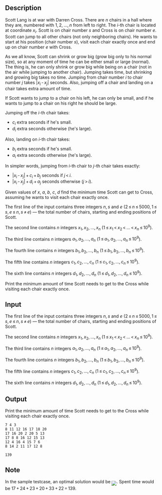 ## Description

<div><p>Scott Lang is at war with Darren Cross. There are <span class="tex-span"><i>n</i></span> chairs in a hall where they are, numbered with <span class="tex-span">1, 2, ..., <i>n</i></span> from left to right. The <span class="tex-span"><i>i</i></span>-th chair is located at coordinate <span class="tex-span"><i>x</i><sub class="lower-index"><i>i</i></sub></span>. Scott is on chair number <span class="tex-span"><i>s</i></span> and Cross is on chair number <span class="tex-span"><i>e</i></span>. Scott can jump to all other chairs (not only neighboring chairs). He wants to start at his position (chair number <span class="tex-span"><i>s</i></span>), visit each chair <span class="tex-font-style-bf">exactly once</span> and end up on chair number <span class="tex-span"><i>e</i></span> with Cross. </p><p>As we all know, Scott can shrink or grow big (grow big only to his normal size), so at any moment of time he can be either small or large (normal). The thing is, he can only shrink or grow big while being on a chair (not in the air while jumping to another chair). Jumping takes time, but shrinking and growing big takes no time. Jumping from chair number <span class="tex-span"><i>i</i></span> to chair number <span class="tex-span"><i>j</i></span> takes <span class="tex-span">|<i>x</i><sub class="lower-index"><i>i</i></sub> - <i>x</i><sub class="lower-index"><i>j</i></sub>|</span> seconds. Also, jumping off a chair and landing on a chair takes extra amount of time. </p><p>If Scott wants to jump to a chair on his left, he can only be small, and if he wants to jump to a chair on his right he should be large.</p><p>Jumping off the <span class="tex-span"><i>i</i></span>-th chair takes:</p><ul> <li> <span class="tex-span"><i>c</i><sub class="lower-index"><i>i</i></sub></span> extra seconds if he's small. </li><li> <span class="tex-span"><i>d</i><sub class="lower-index"><i>i</i></sub></span> extra seconds otherwise (he's large). </li></ul><p>Also, landing on <span class="tex-span"><i>i</i></span>-th chair takes:</p><ul> <li> <span class="tex-span"><i>b</i><sub class="lower-index"><i>i</i></sub></span> extra seconds if he's small. </li><li> <span class="tex-span"><i>a</i><sub class="lower-index"><i>i</i></sub></span> extra seconds otherwise (he's large). </li></ul><p>In simpler words, jumping from <span class="tex-span"><i>i</i></span>-th chair to <span class="tex-span"><i>j</i></span>-th chair takes exactly:</p><ul> <li> <span class="tex-span">|<i>x</i><sub class="lower-index"><i>i</i></sub> - <i>x</i><sub class="lower-index"><i>j</i></sub>| + <i>c</i><sub class="lower-index"><i>i</i></sub> + <i>b</i><sub class="lower-index"><i>j</i></sub></span> seconds if <span class="tex-span"><i>j</i> &lt; <i>i</i></span>. </li><li> <span class="tex-span">|<i>x</i><sub class="lower-index"><i>i</i></sub> - <i>x</i><sub class="lower-index"><i>j</i></sub>| + <i>d</i><sub class="lower-index"><i>i</i></sub> + <i>a</i><sub class="lower-index"><i>j</i></sub></span> seconds otherwise (<span class="tex-span"><i>j</i> &gt; <i>i</i></span>). </li></ul><p>Given values of <span class="tex-span"><i>x</i></span>, <span class="tex-span"><i>a</i></span>, <span class="tex-span"><i>b</i></span>, <span class="tex-span"><i>c</i></span>, <span class="tex-span"><i>d</i></span> find the minimum time Scott can get to Cross, assuming he wants to visit each chair exactly once.</p></div><div class="input-specification"><p>The first line of the input contains three integers <span class="tex-span"><i>n</i>, <i>s</i></span> and <span class="tex-span"><i>e</i></span> (<span class="tex-span">2 ≤ <i>n</i> ≤ 5000, 1 ≤ <i>s</i>, <i>e</i> ≤ <i>n</i>, <i>s</i> ≠ <i>e</i></span>)&nbsp;— the total number of chairs, starting and ending positions of Scott.</p><p>The second line contains <span class="tex-span"><i>n</i></span> integers <span class="tex-span"><i>x</i><sub class="lower-index">1</sub>, <i>x</i><sub class="lower-index">2</sub>, ..., <i>x</i><sub class="lower-index"><i>n</i></sub></span> (<span class="tex-span">1 ≤ <i>x</i><sub class="lower-index">1</sub> &lt; <i>x</i><sub class="lower-index">2</sub> &lt; ... &lt; <i>x</i><sub class="lower-index"><i>n</i></sub> ≤ 10<sup class="upper-index">9</sup></span>).</p><p>The third line contains <span class="tex-span"><i>n</i></span> integers <span class="tex-span"><i>a</i><sub class="lower-index">1</sub>, <i>a</i><sub class="lower-index">2</sub>, ..., <i>a</i><sub class="lower-index"><i>n</i></sub></span> (<span class="tex-span">1 ≤ <i>a</i><sub class="lower-index">1</sub>, <i>a</i><sub class="lower-index">2</sub>, ..., <i>a</i><sub class="lower-index"><i>n</i></sub> ≤ 10<sup class="upper-index">9</sup></span>).</p><p>The fourth line contains <span class="tex-span"><i>n</i></span> integers <span class="tex-span"><i>b</i><sub class="lower-index">1</sub>, <i>b</i><sub class="lower-index">2</sub>, ..., <i>b</i><sub class="lower-index"><i>n</i></sub></span> (<span class="tex-span">1 ≤ <i>b</i><sub class="lower-index">1</sub>, <i>b</i><sub class="lower-index">2</sub>, ..., <i>b</i><sub class="lower-index"><i>n</i></sub> ≤ 10<sup class="upper-index">9</sup></span>).</p><p>The fifth line contains <span class="tex-span"><i>n</i></span> integers <span class="tex-span"><i>c</i><sub class="lower-index">1</sub>, <i>c</i><sub class="lower-index">2</sub>, ..., <i>c</i><sub class="lower-index"><i>n</i></sub></span> (<span class="tex-span">1 ≤ <i>c</i><sub class="lower-index">1</sub>, <i>c</i><sub class="lower-index">2</sub>, ..., <i>c</i><sub class="lower-index"><i>n</i></sub> ≤ 10<sup class="upper-index">9</sup></span>).</p><p>The sixth line contains <span class="tex-span"><i>n</i></span> integers <span class="tex-span"><i>d</i><sub class="lower-index">1</sub>, <i>d</i><sub class="lower-index">2</sub>, ..., <i>d</i><sub class="lower-index"><i>n</i></sub></span> (<span class="tex-span">1 ≤ <i>d</i><sub class="lower-index">1</sub>, <i>d</i><sub class="lower-index">2</sub>, ..., <i>d</i><sub class="lower-index"><i>n</i></sub> ≤ 10<sup class="upper-index">9</sup></span>).</p></div><div class="output-specification"><p>Print the minimum amount of time Scott needs to get to the Cross while visiting each chair exactly once.</p></div>

## Input

<p>The first line of the input contains three integers <span class="tex-span"><i>n</i>, <i>s</i></span> and <span class="tex-span"><i>e</i></span> (<span class="tex-span">2 ≤ <i>n</i> ≤ 5000, 1 ≤ <i>s</i>, <i>e</i> ≤ <i>n</i>, <i>s</i> ≠ <i>e</i></span>)&nbsp;— the total number of chairs, starting and ending positions of Scott.</p><p>The second line contains <span class="tex-span"><i>n</i></span> integers <span class="tex-span"><i>x</i><sub class="lower-index">1</sub>, <i>x</i><sub class="lower-index">2</sub>, ..., <i>x</i><sub class="lower-index"><i>n</i></sub></span> (<span class="tex-span">1 ≤ <i>x</i><sub class="lower-index">1</sub> &lt; <i>x</i><sub class="lower-index">2</sub> &lt; ... &lt; <i>x</i><sub class="lower-index"><i>n</i></sub> ≤ 10<sup class="upper-index">9</sup></span>).</p><p>The third line contains <span class="tex-span"><i>n</i></span> integers <span class="tex-span"><i>a</i><sub class="lower-index">1</sub>, <i>a</i><sub class="lower-index">2</sub>, ..., <i>a</i><sub class="lower-index"><i>n</i></sub></span> (<span class="tex-span">1 ≤ <i>a</i><sub class="lower-index">1</sub>, <i>a</i><sub class="lower-index">2</sub>, ..., <i>a</i><sub class="lower-index"><i>n</i></sub> ≤ 10<sup class="upper-index">9</sup></span>).</p><p>The fourth line contains <span class="tex-span"><i>n</i></span> integers <span class="tex-span"><i>b</i><sub class="lower-index">1</sub>, <i>b</i><sub class="lower-index">2</sub>, ..., <i>b</i><sub class="lower-index"><i>n</i></sub></span> (<span class="tex-span">1 ≤ <i>b</i><sub class="lower-index">1</sub>, <i>b</i><sub class="lower-index">2</sub>, ..., <i>b</i><sub class="lower-index"><i>n</i></sub> ≤ 10<sup class="upper-index">9</sup></span>).</p><p>The fifth line contains <span class="tex-span"><i>n</i></span> integers <span class="tex-span"><i>c</i><sub class="lower-index">1</sub>, <i>c</i><sub class="lower-index">2</sub>, ..., <i>c</i><sub class="lower-index"><i>n</i></sub></span> (<span class="tex-span">1 ≤ <i>c</i><sub class="lower-index">1</sub>, <i>c</i><sub class="lower-index">2</sub>, ..., <i>c</i><sub class="lower-index"><i>n</i></sub> ≤ 10<sup class="upper-index">9</sup></span>).</p><p>The sixth line contains <span class="tex-span"><i>n</i></span> integers <span class="tex-span"><i>d</i><sub class="lower-index">1</sub>, <i>d</i><sub class="lower-index">2</sub>, ..., <i>d</i><sub class="lower-index"><i>n</i></sub></span> (<span class="tex-span">1 ≤ <i>d</i><sub class="lower-index">1</sub>, <i>d</i><sub class="lower-index">2</sub>, ..., <i>d</i><sub class="lower-index"><i>n</i></sub> ≤ 10<sup class="upper-index">9</sup></span>).</p>

## Output

<p>Print the minimum amount of time Scott needs to get to the Cross while visiting each chair exactly once.</p>





```input1
7 4 3
8 11 12 16 17 18 20
17 16 20 2 20 5 13
17 8 8 16 12 15 13
12 4 16 4 15 7 6
8 14 2 11 17 12 8

```




```output1
139

```



## Note

<p>In the sample testcase, an optimal solution would be <img align="middle" class="tex-formula" src="file://TjNlEPSw.png" style="max-width: 100.0%;max-height: 100.0%;">. Spent time would be <span class="tex-span">17 + 24 + 23 + 20 + 33 + 22 = 139</span>.</p>
